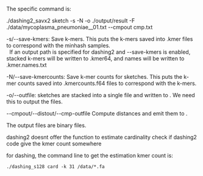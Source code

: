 The specific command is:  

./dashing2_savx2 sketch -s -N -o ./output/result -F ./data/mycoplasma_pneumoniae__01.txt --cmpout cmp.txt

  

-s/--save-kmers: Save k-mers. This puts the k-mers saved into .kmer files to correspond with the minhash samples.  
  If an output path is specified for dashing2 and --save-kmers is enabled, stacked k-mers will be written to <arg>.kmer64, and names will be written to <arg>.kmer.names.txt

-N/--save-kmercounts: Save k-mer counts for sketches. This puts the k-mer counts saved into .kmercounts.f64 files to correspond with the k-mers.

-o/--outfile: sketches are stacked into a single file and written to <arg>. We need this to output the files.

--cmpout/--distout/--cmp-outfile Compute distances and emit them to <arg>.

  

The output files are binary files.

dashing2 doesnt offer the function to estimate cardinality 
check if dashing2 code give the kmer count somewhere

for dashing, the command line to get the estimation kmer count is:

```shell
./dashing_s128 card -k 31 /data/*.fa 
```
